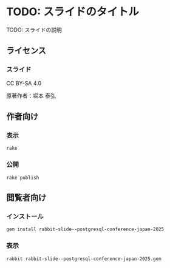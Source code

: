 # TODO: スライドのタイトル

TODO: スライドの説明
## ライセンス

### スライド

CC BY-SA 4.0

原著作者：堀本 泰弘

## 作者向け

### 表示

    rake

### 公開

    rake publish

## 閲覧者向け

### インストール

    gem install rabbit-slide--postgresql-conference-japan-2025

### 表示

    rabbit rabbit-slide--postgresql-conference-japan-2025.gem

